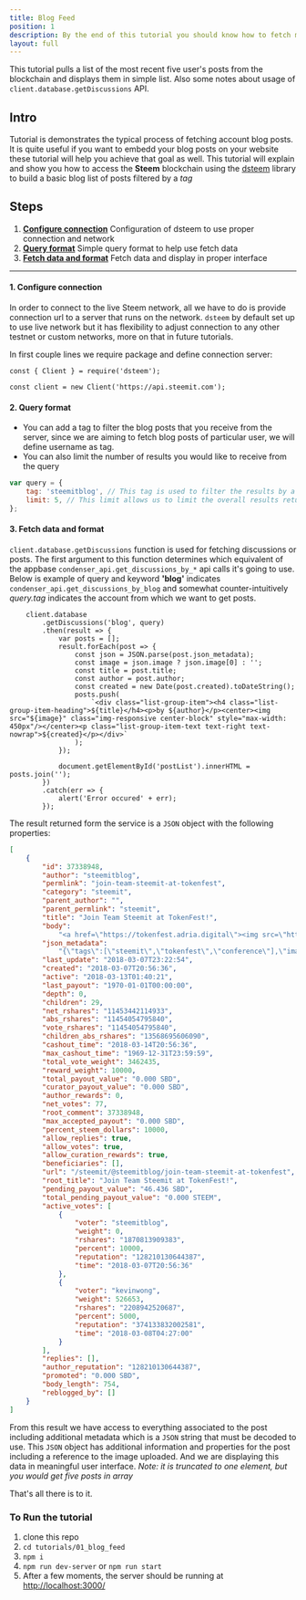 ```yaml
---
title: Blog Feed
position: 1
description: By the end of this tutorial you should know how to fetch most recent five posts from particular user on Steem
layout: full
---
```



This tutorial pulls a list of the most recent five user's posts from the blockchain and displays them in simple list. Also some notes about usage of `client.database.getDiscussions` API.

## Intro

Tutorial is demonstrates the typical process of fetching account blog posts. It is quite useful if you want to embedd your blog posts on your website these tutorial will help you achieve that goal as well. This tutorial will explain and show you how to access the **Steem** blockchain using the [dsteem](https://github.com/jnordberg/dsteem) library to build a basic blog list of posts filtered by a _tag_

## Steps

1.  [**Configure connection**](#Configure-connection) Configuration of dsteem to use proper connection and network
1.  [**Query format**](#Query-format) Simple query format to help use fetch data
1.  [**Fetch data and format**](#Fetch-data-and-format) Fetch data and display in proper interface

---

#### 1. Configure connection<a name="Configure-connection"></a>

In order to connect to the live Steem network, all we have to do is provide connection url to a server that runs on the network. `dsteem` by default set up to use live network but it has flexibility to adjust connection to any other testnet or custom networks, more on that in future tutorials.

In first couple lines we require package and define connection server:

```
const { Client } = require('dsteem');

const client = new Client('https://api.steemit.com');
```

#### 2. Query format<a name="Query-format"></a>

*   You can add a tag to filter the blog posts that you receive from the server, since we are aiming to fetch blog posts of particular user, we will define username as tag.
*   You can also limit the number of results you would like to receive from the query

```javascript
var query = {
    tag: 'steemitblog', // This tag is used to filter the results by a specific post tag
    limit: 5, // This limit allows us to limit the overall results returned to 5
};
```

#### 3. Fetch data and format<a name="Fetch-data-and-format"></a>

`client.database.getDiscussions` function is used for fetching discussions or posts. The first argument to this function determines which equivalent of the appbase `condenser_api.get_discussions_by_*` api calls it's going to use.  Below is example of query and keyword **'blog'** indicates `condenser_api.get_discussions_by_blog` and somewhat counter-intuitively _query.tag_ indicates the account from which we want to get posts.

```
    client.database
        .getDiscussions('blog', query)
        .then(result => {
            var posts = [];
            result.forEach(post => {
                const json = JSON.parse(post.json_metadata);
                const image = json.image ? json.image[0] : '';
                const title = post.title;
                const author = post.author;
                const created = new Date(post.created).toDateString();
                posts.push(
                    `<div class="list-group-item"><h4 class="list-group-item-heading">${title}</h4><p>by ${author}</p><center><img src="${image}" class="img-responsive center-block" style="max-width: 450px"/></center><p class="list-group-item-text text-right text-nowrap">${created}</p></div>`
                );
            });

            document.getElementById('postList').innerHTML = posts.join('');
        })
        .catch(err => {
            alert('Error occured' + err);
        });
```

The result returned form the service is a `JSON` object with the following properties:

```json
[
    {
        "id": 37338948,
        "author": "steemitblog",
        "permlink": "join-team-steemit-at-tokenfest",
        "category": "steemit",
        "parent_author": "",
        "parent_permlink": "steemit",
        "title": "Join Team Steemit at TokenFest!",
        "body":
            "<a href=\"https://tokenfest.adria.digital\"><img src=\"https://i.imgur.com/fOScDIW.png\"/></a>\n\nHello Steemians! If you’d like to meet Team Steemit live-in-person, or are just interested in attending what promises to be a great blockchain conference, join us at <a href=\"https://tokenfest.adria.digital/\">TokenFest</a> in San Francisco from March 15th to 16th. \n\nSteemit CEO, Ned Scott, will be participating in a fireside chat alongside Steemit’s CTO, Harry Schmidt, as well as the creator of Utopian.io, Diego Pucci. Steemit will also be hosting the opening party on Thursday night and we’d certainly love to meet as many of you as possible IRL, so head on over to https://tokenfest.adria.digital/ and get your tickets while you can. \n\n*Team Steemit*",
        "json_metadata":
            "{\"tags\":[\"steemit\",\"tokenfest\",\"conference\"],\"image\":[\"https://i.imgur.com/fOScDIW.png\"],\"links\":[\"https://tokenfest.adria.digital\",\"https://tokenfest.adria.digital/\"],\"app\":\"steemit/0.1\",\"format\":\"markdown\"}",
        "last_update": "2018-03-07T23:22:54",
        "created": "2018-03-07T20:56:36",
        "active": "2018-03-13T01:40:21",
        "last_payout": "1970-01-01T00:00:00",
        "depth": 0,
        "children": 29,
        "net_rshares": "11453442114933",
        "abs_rshares": "11454054795840",
        "vote_rshares": "11454054795840",
        "children_abs_rshares": "13568695606090",
        "cashout_time": "2018-03-14T20:56:36",
        "max_cashout_time": "1969-12-31T23:59:59",
        "total_vote_weight": 3462435,
        "reward_weight": 10000,
        "total_payout_value": "0.000 SBD",
        "curator_payout_value": "0.000 SBD",
        "author_rewards": 0,
        "net_votes": 77,
        "root_comment": 37338948,
        "max_accepted_payout": "0.000 SBD",
        "percent_steem_dollars": 10000,
        "allow_replies": true,
        "allow_votes": true,
        "allow_curation_rewards": true,
        "beneficiaries": [],
        "url": "/steemit/@steemitblog/join-team-steemit-at-tokenfest",
        "root_title": "Join Team Steemit at TokenFest!",
        "pending_payout_value": "46.436 SBD",
        "total_pending_payout_value": "0.000 STEEM",
        "active_votes": [
            {
                "voter": "steemitblog",
                "weight": 0,
                "rshares": "1870813909383",
                "percent": 10000,
                "reputation": "128210130644387",
                "time": "2018-03-07T20:56:36"
            },
            {
                "voter": "kevinwong",
                "weight": 526653,
                "rshares": "2208942520687",
                "percent": 5000,
                "reputation": "374133832002581",
                "time": "2018-03-08T04:27:00"
            }
        ],
        "replies": [],
        "author_reputation": "128210130644387",
        "promoted": "0.000 SBD",
        "body_length": 754,
        "reblogged_by": []
    }
]
```

From this result we have access to everything associated to the post including additional metadata which is a `JSON` string that must be decoded to use. This `JSON` object has additional information and properties for the post including a reference to the image uploaded. And we are displaying this data in meaningful user interface. _Note: it is truncated to one element, but you would get five posts in array_

That's all there is to it.

### To Run the tutorial

1.  clone this repo
1.  `cd tutorials/01_blog_feed`
1.  `npm i`
1.  `npm run dev-server` or `npm run start`
1.  After a few moments, the server should be running at [http://localhost:3000/](http://localhost:3000/)
